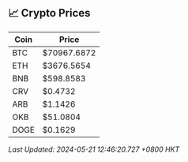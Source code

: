 ## 📈 Crypto Prices

| Coin | Price |
| ---- | ----- |
| BTC | $70967.6872 |
| ETH | $3676.5654 |
| BNB | $598.8583 |
| CRV | $0.4732 |
| ARB | $1.1426 |
| OKB | $51.0804 |
| DOGE | $0.1629 |

_Last Updated: 2024-05-21 12:46:20.727 +0800 HKT_